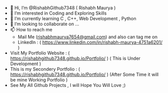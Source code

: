 - 👋 Hi, I’m @RishabhGithub7348 ( Rishabh Maurya )
- 👀 I’m interested in Coding and Exploring Skills
- 🌱 I’m currently learning C , C++, Web Development , Python 
- 💞️ I’m looking to collaborate on ...
- 📫 How to reach me        
    - Mail Me (rishabhmaurya7654@gmail.com) and also can tag me on          
     - LinkedIn : ( https://www.linkedin.com/in/rishabh-maurya-4751a6201/ ) 
- Visit My Portfolio Website : ( https://rishabhgithub7348.github.io/Portfolio/ )  ( This is Under Development )
- This is my Secondery Portfolio : ( https://rishabhgithub7348.github.io/Portfolio/  )  (After Some Time it will be mine Working Portfolio )
- See My All Github Projects , I will Hope You Will Love ;)

<!---
RishabhGithub7348/RishabhGithub7348 is a ✨ special ✨ repository because its `README.md` (this file) appears on your GitHub profile.
You can click the Preview link to take a look at your changes.
--->
